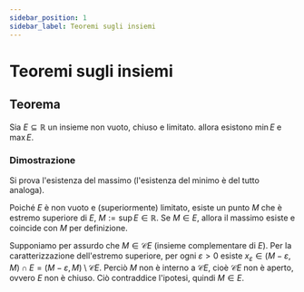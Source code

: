 ```yaml
---
sidebar_position: 1
sidebar_label: Teoremi sugli insiemi
---
```


# Teoremi sugli insiemi

## Teorema
Sia $E \subseteq \mathbb{R}$ un insieme non vuoto, chiuso e limitato. allora esistono $\min E$ e $\max E$.

### Dimostrazione
Si prova l'esistenza del massimo (l'esistenza del minimo è del tutto analoga).

Poiché $E$ è non vuoto e (superiormente) limitato, esiste un punto $M$ che è estremo superiore di $E$, $M:=\sup E \in \mathbb{R}$. 
Se $M \in E$, allora il massimo esiste e coincide con $M$ per definizione.

Supponiamo per assurdo che $M \in \mathcal{C}E$ (insieme complementare di $E$).
Per la caratterizzazione dell'estremo superiore, per ogni $\varepsilon > 0$ esiste $x_\varepsilon \in (M-\varepsilon,M) \cap E=(M-\varepsilon,M)\setminus \mathcal{C}E$.
Perciò $M$ non è interno a $\mathcal{C}E$, cioè $\mathcal{C}E$ non è aperto, ovvero $E$ non è chiuso. Ciò contraddice l'ipotesi, quindi $M \in E$.